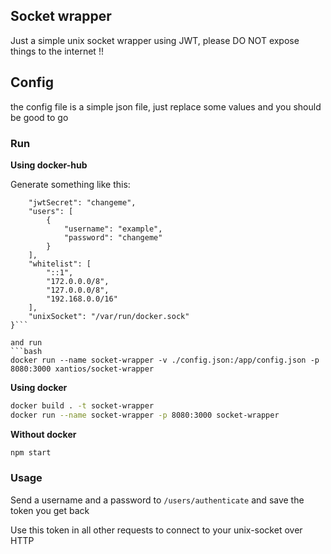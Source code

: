 ## Socket wrapper

Just a simple unix socket wrapper using JWT, please DO NOT expose things to the internet !!

## Config
the config file is a simple json file, just replace some values and you should be good to go

### Run

**Using docker-hub**

Generate something like this:
```{
    "jwtSecret": "changeme",
    "users": [
        {
            "username": "example",
            "password": "changeme"
        }
    ],
    "whitelist": [
        "::1",
        "172.0.0.0/8",
        "127.0.0.0/8",
        "192.168.0.0/16"
    ],
    "unixSocket": "/var/run/docker.sock"
}```

and run 
```bash 
docker run --name socket-wrapper -v ./config.json:/app/config.json -p 8080:3000 xantios/socket-wrapper
```

**Using docker**
```bash
docker build . -t socket-wrapper
docker run --name socket-wrapper -p 8080:3000 socket-wrapper
```

**Without docker**
```bash
npm start
```

### Usage

Send a username and a password to ```/users/authenticate``` and save the token you get back

Use this token in all other requests to connect to your unix-socket over HTTP
